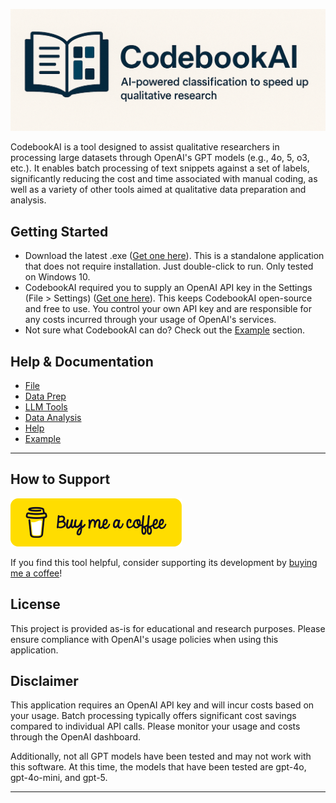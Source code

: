
![CodebookAI Logo](./assets/BannerNarrow.png)

CodebookAI is a tool designed to assist qualitative researchers in processing large datasets through OpenAI's GPT models (e.g., 4o, 5, o3, etc.). It enables batch processing of text snippets against a set of labels, significantly reducing the cost and time associated with manual coding, as well as a variety of other tools aimed at qualitative data preparation and analysis. 

## Getting Started

- Download the latest .exe ([Get one here](https://github.com/tmaier-kettering/CodebookAI/releases)). This is a standalone application that does not require installation. Just double-click to run. Only tested on Windows 10.
- CodebookAI required you to supply an OpenAI API key in the Settings (File > Settings) ([Get one here](https://platform.openai.com/api-keys)). This keeps CodebookAI open-source and free to use. You control your own API key and are responsible for any costs incurred through your usage of OpenAI's services.
- Not sure what CodebookAI can do? Check out the [Example](wiki/Example/Example.md) section.

## Help & Documentation

- [File](./wiki/File/File.md)
- [Data Prep](./wiki/DataPrep/DataPrep.md)
- [LLM Tools](./wiki/LLMTools/LLMTools.md)
- [Data Analysis](./wiki/DataAnalysis/DataAnalysis.md)
- [Help](./wiki/Help/Help.md)
- [Example](wiki/Example/Example.md)

---

## How to Support

[![BuyMeACoffee](./assets/buymeacoffee.png)](https://buymeacoffee.com/professthor)

If you find this tool helpful, consider supporting its development by [buying me a coffee](https://buymeacoffee.com/professthor)! 

## License

This project is provided as-is for educational and research purposes. Please ensure compliance with OpenAI's usage policies when using this application.

## Disclaimer 
This application requires an OpenAI API key and will incur costs based on your usage. Batch processing typically offers significant cost savings compared to individual API calls. Please monitor your usage and costs through the OpenAI dashboard.

Additionally, not all GPT models have been tested and may not work with this software. At this time, the models that have been tested are gpt-4o, gpt-4o-mini, and gpt-5.

---
